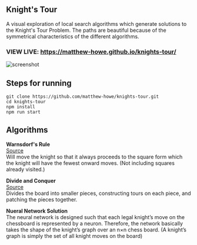 ## Knight's Tour

A visual exploration of local search algorithms which generate solutions to the Knight's Tour Problem. The paths are beautiful because of the symmetrical characteristics of the different algorithms.

### VIEW LIVE: https://matthew-howe.github.io/knights-tour/

![screenshot](https://i.gyazo.com/95d962a1c73b8480d1002afce2b6f95a.png)

## Steps for running
```
git clone https://github.com/matthew-howe/knights-tour.git
cd knights-tour
npm install
npm run start
```


## Algorithms

  **Warnsdorf's Rule**  
  [Source](https://github.com/matthew-howe/knights-tour/blob/master/src/algorithms/warnsdorf.js)  
    Will move the knight so that it always proceeds to the square form which the knight will have the fewest onward moves. (Not including squares already visited.)

  **Divide and Conquer**   
    [Source](https://github.com/matthew-howe/knights-tour/blob/master/src/algorithms/divideandconquer.js)  
    Divides the board into smaller pieces, constructing tours on each piece, and patching the pieces together.

  **Nueral Network Solution**  
    The neural network is designed such that each legal knight’s move on the chessboard is represented by a neuron. Therefore, the network basically takes the shape of the knight’s graph over an n×n chess board. (A knight’s graph is simply the set of all knight moves on the board)
